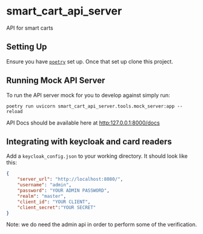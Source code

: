 # smart_cart_api_server
API for smart carts

## Setting Up

Ensure you have [`poetry`](https://python-poetry.org/) set up. Once that set up clone this project.

## Running Mock API Server

To run the API server mock for you to develop against simply run:
```
poetry run uvicorn smart_cart_api_server.tools.mock_server:app --reload
```
API Docs should be available here at [http:127.0.0.1:8000/docs](http:127.0.0.1:8000/docs)


## Integrating with keycloak and card readers

Add a `keycloak_config.json` to your working directory. It should look like this:
```json
{
    "server_url": "http://localhost:8080/",
    "username": "admin",
    "password": "YOUR ADMIN PASSWORD",
    "realm": "master",
    "client_id": "YOUR CLIENT",
    "client_secret":"YOUR SECRET"
}
```
Note: we do need the admin api in order to perform some of the verification.